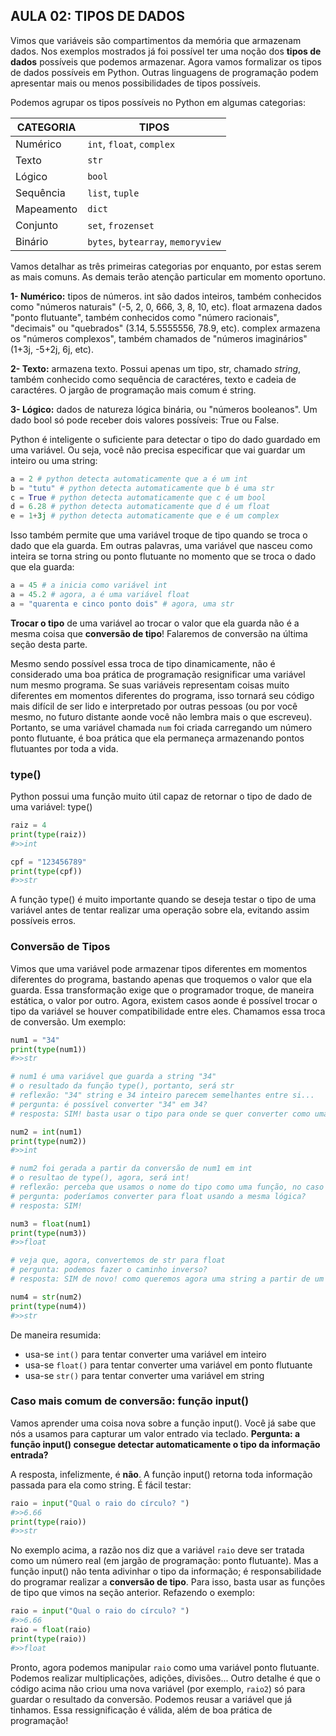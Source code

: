 ## AULA 02: TIPOS DE DADOS

Vimos que variáveis são compartimentos da memória que armazenam dados. Nos exemplos mostrados já foi possível ter uma noção dos **tipos de dados** possíveis que podemos armazenar. Agora vamos formalizar os tipos de dados possíveis em Python. Outras linguagens de programação podem apresentar mais ou menos possibilidades de tipos possíveis.

Podemos agrupar os tipos possíveis no Python em algumas categorias:

| CATEGORIA  | TIPOS                                          |
|------------|------------------------------------------------|
| Numérico   | ```int```, ```float```, ```complex```          |
| Texto      | ```str```                                      |
| Lógico     | ```bool```                                     |
| Sequência  | ```list```, ```tuple```                        |
| Mapeamento | ```dict```                                     |
| Conjunto   | ```set```, ```frozenset```                     |
| Binário    | ```bytes```, ```bytearray```, ```memoryview``` |

Vamos detalhar as três primeiras categorias por enquanto, por estas serem as mais comuns. As demais terão atenção particular em momento oportuno.

**1- Numérico:** tipos de números. int são dados inteiros, também conhecidos como "números naturais" (-5, 2, 0, 666, 3, 8, 10, etc). float armazena dados "ponto flutuante", também conhecidos como "número racionais", "decimais" ou "quebrados" (3.14, 5.5555556, 78.9, etc). complex armazena os "números complexos", também chamados de "números imaginários" (1+3j, -5+2j, 6j, etc).

**2- Texto:** armazena texto. Possui apenas um tipo, str, chamado *string*, também conhecido como sequência de caractéres, texto e cadeia de caractéres. O jargão de programação mais comum é string.

**3- Lógico:** dados de natureza lógica binária, ou "números booleanos". Um dado bool só pode receber dois valores possíveis: True ou False.

Python é inteligente o suficiente para detectar o tipo do dado guardado em uma variável. Ou seja, você não precisa especificar que vai guardar um inteiro ou uma string:

```python
a = 2 # python detecta automaticamente que a é um int
b = "tutu" # python detecta automaticamente que b é uma str
c = True # python detecta automaticamente que c é um bool
d = 6.28 # python detecta automaticamente que d é um float
e = 1+3j # python detecta automaticamente que e é um complex
```

Isso também permite que uma variável troque de tipo quando se troca o dado que ela guarda. Em outras palavras, uma variável que nasceu como inteira se torna string ou ponto flutuante no momento que se troca o dado que ela guarda:

```python
a = 45 # a inicia como variável int
a = 45.2 # agora, a é uma variável float
a = "quarenta e cinco ponto dois" # agora, uma str
```

**Trocar o tipo** de uma variável ao trocar o valor que ela guarda não é a mesma coisa que **conversão de tipo**! Falaremos de conversão na última seção desta parte.

Mesmo sendo possível essa troca de tipo dinamicamente, não é considerado uma boa prática de programação resignificar uma variável num mesmo programa. Se suas variáveis representam coisas muito diferentes em momentos diferentes do programa, isso tornará seu código mais difícil de ser lido e interpretado por outras pessoas (ou por você mesmo, no futuro distante aonde você não lembra mais o que escreveu). Portanto, se uma variável chamada ```num``` foi criada carregando um número ponto flutuante, é boa prática que ela permaneça armazenando pontos flutuantes por toda a vida.

### type()

Python possui uma função muito útil capaz de retornar o tipo de dado de uma variável: type()

```python
raiz = 4
print(type(raiz))
#>>int
```

```python
cpf = "123456789"
print(type(cpf))
#>>str
```

A função type() é muito importante quando se deseja testar o tipo de uma variável antes de tentar realizar uma operação sobre ela, evitando assim possíveis erros.

### Conversão de Tipos

Vimos que uma variável pode armazenar tipos diferentes em momentos diferentes do programa, bastando apenas que troquemos o valor que ela guarda. Essa transformação exige que o programador troque, de maneira estática, o valor por outro. Agora, existem casos aonde é possível trocar o tipo da variável se houver compatibilidade entre eles. Chamamos essa troca de conversão. Um exemplo:

```python
num1 = "34"
print(type(num1))
#>>str

# num1 é uma variável que guarda a string "34"
# o resultado da função type(), portanto, será str
# reflexão: "34" string e 34 inteiro parecem semelhantes entre si...
# pergunta: é possível converter "34" em 34?
# resposta: SIM! basta usar o tipo para onde se quer converter como uma função!

num2 = int(num1)
print(type(num2))
#>>int

# num2 foi gerada a partir da conversão de num1 em int
# o resultao de type(), agora, será int!
# reflexão: perceba que usamos o nome do tipo como uma função, no caso int()
# pergunta: poderíamos converter para float usando a mesma lógica?
# resposta: SIM!

num3 = float(num1)
print(type(num3))
#>>float

# veja que, agora, convertemos de str para float
# pergunta: podemos fazer o caminho inverso?
# resposta: SIM de novo! como queremos agora uma string a partir de um número, usamos str()

num4 = str(num2)
print(type(num4))
#>>str
```

De maneira resumida:

- usa-se ```int()``` para tentar converter uma variável em inteiro
- usa-se ```float()``` para tentar converter uma variável em ponto flutuante
- usa-se ```str()``` para tentar converter uma variável em string

### Caso mais comum de conversão: função input()

Vamos aprender uma coisa nova sobre a função input(). Você já sabe que nós a usamos para capturar um valor entrado via teclado. **Pergunta: a função input() consegue detectar automaticamente o tipo da informação entrada?**

A resposta, infelizmente, é **não**. A função input() retorna toda informação passada para ela como string. É fácil testar:

```python
raio = input("Qual o raio do círculo? ")
#>>6.66
print(type(raio))
#>>str
```

No exemplo acima, a razão nos diz que a variável ```raio``` deve ser tratada como um número real (em jargão de programação: ponto flutuante). Mas a função input() não tenta adivinhar o tipo da informação; é responsabilidade do programar realizar a **conversão de tipo**. Para isso, basta usar as funções de tipo que vimos na seção anterior. Refazendo o exemplo:


```python
raio = input("Qual o raio do círculo? ")
#>>6.66
raio = float(raio)
print(type(raio))
#>>float
```

Pronto, agora podemos manipular ```raio``` como uma variável ponto flutuante. Podemos realizar multiplicações, adições, divisões... Outro detalhe é que o código acima não criou uma nova variável (por exemplo, ```raio2```) só para guardar o resultado da conversão. Podemos reusar a variável que já tinhamos. Essa ressignificação é válida, além de boa prática de programação!
